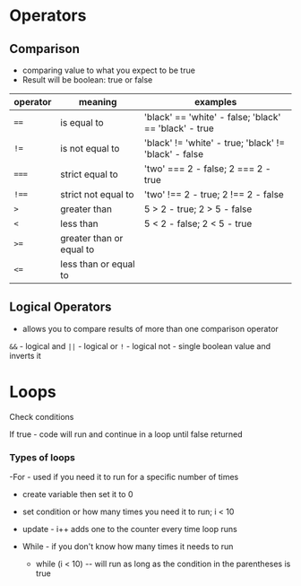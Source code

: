 # Operators

## Comparison
- comparing value to what you expect to be true
- Result will be boolean: true or false


|**operator** | **meaning** | **examples** 
|-------------------|-----------------------|---------------|
|`==` | is equal to | 'black' == 'white' - false; 'black' == 'black' - true|
|`!=`| is not equal to | 'black' != 'white' - true; 'black' != 'black' - false |
|`===` | strict equal to | 'two' === 2 - false; 2 === 2 - true |
|`!==`| strict not equal to| 'two' !== 2 - true; 2 !== 2 - false |
|`>`| greater than | 5 > 2 - true; 2 > 5 - false| 
|`<`| less than|  5 < 2 - false; 2 < 5 - true| 
|`>=`| greater than or equal to | |
|`<=`| less than or equal to| |


## Logical Operators
- allows you to compare results of more than one comparison operator

``` && ``` - logical and 
``` || ``` - logical or
``` ! ``` - logical not - single boolean value and inverts it



# Loops
Check conditions 

If true - code will run and continue in a loop until false returned

### Types of loops
-For - used if you need it to run for a specific number of times

- create variable then set it to 0
- set condition or how many times you need it to run;  i < 10
- update - i++ adds one to the counter every time loop runs


- While - if you don't know how many times it needs to run
    - while (i < 10) -- will run as long as the condition in the parentheses is true